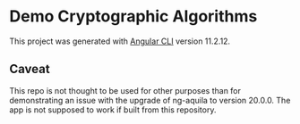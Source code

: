 # Demo Cryptographic Algorithms

This project was generated with [Angular CLI](https://github.com/angular/angular-cli) version 11.2.12.

## Caveat

This repo is not thought to be used for other purposes than for demonstrating an issue with the upgrade of ng-aquila to version 20.0.0. The app is not supposed to work if built from this repository.




